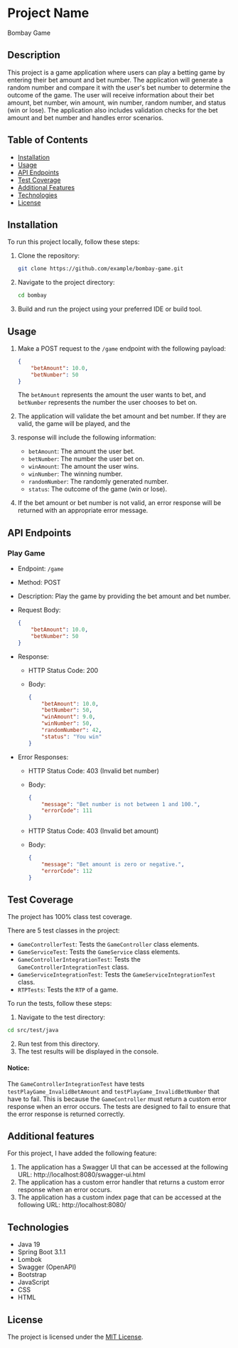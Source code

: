 # Project Name

Bombay Game

## Description

This project is a game application where users can play a betting game by entering their bet amount and bet number. 
The application will generate a random number and compare it with the user's bet number to determine the outcome of 
the game. The user will receive information about their bet amount, bet number, win amount, win number, random number, 
and status (win or lose). The application also includes validation checks for the bet amount and bet number and handles 
error scenarios.

## Table of Contents

- [Installation](#installation)
- [Usage](#usage)
- [API Endpoints](#api-endpoints)
- [Test Coverage](#test-coverage)
- [Additional Features](#additional-features)
- [Technologies](#technologies)
- [License](#license)

## Installation

To run this project locally, follow these steps:

1. Clone the repository:

   ```bash
   git clone https://github.com/example/bombay-game.git
   ```

2. Navigate to the project directory:

   ```bash
   cd bombay
   ```

3. Build and run the project using your preferred IDE or build tool.

## Usage

1. Make a POST request to the `/game` endpoint with the following payload:

   ```json
   {
       "betAmount": 10.0,
       "betNumber": 50
   }
   ```

   The `betAmount` represents the amount the user wants to bet, and `betNumber` represents the number the user chooses 
to bet on.

2. The application will validate the bet amount and bet number. If they are valid, the game will be played, and the 
3. response will include the following information:

    - `betAmount`: The amount the user bet.
    - `betNumber`: The number the user bet on.
    - `winAmount`: The amount the user wins.
    - `winNumber`: The winning number.
    - `randomNumber`: The randomly generated number.
    - `status`: The outcome of the game (win or lose).

4. If the bet amount or bet number is not valid, an error response will be returned with an appropriate error message.

## API Endpoints

### Play Game

- Endpoint: `/game`
- Method: POST
- Description: Play the game by providing the bet amount and bet number.
- Request Body:

  ```json
  {
      "betAmount": 10.0,
      "betNumber": 50
  }
  ```

- Response:

    - HTTP Status Code: 200 
    - Body:

      ```json
      {
          "betAmount": 10.0,
          "betNumber": 50,
          "winAmount": 9.0,
          "winNumber": 50,
          "randomNumber": 42,
          "status": "You win"
      }
      ```
- Error Responses:
    - HTTP Status Code: 403 (Invalid bet number)
    - Body:

      ```json
      {
          "message": "Bet number is not between 1 and 100.",
          "errorCode": 111
      }
      ```

    - HTTP Status Code: 403 (Invalid bet amount)
    - Body:

      ```json
      {
          "message": "Bet amount is zero or negative.",
          "errorCode": 112
      }
      ```

## Test Coverage

The project has 100%  class test coverage.

There are 5 test classes in the project:
- `GameControllerTest`: Tests the `GameController` class elements.
- `GameServiceTest`: Tests the `GameService` class elements.
- `GameControllerIntegrationTest`: Tests the `GameControllerIntegrationTest` class.
- `GameServiceIntegrationTest`: Tests the `GameServiceIntegrationTest` class.
- `RTPTests`: Tests the `RTP` of a game.

To run the tests, follow these steps:

1. Navigate to the test directory:

```bash
cd src/test/java
```

2. Run test from this directory.
3. The test results will be displayed in the console.

#### Notice: 
The `GameControllerIntegrationTest` have tests `testPlayGame_InvalidBetAmount` and `testPlayGame_InvalidBetNumber` that 
have to fail. This is because the `GameController` must return a custom error response when an error occurs. The tests 
are designed to fail to ensure that the error response is returned correctly.

## Additional features

For this project, I have added the following feature:

1. The application has a Swagger UI that can be accessed at the following URL: http://localhost:8080/swagger-ui.html
2. The application has a custom error handler that returns a custom error response when an error occurs.
3. The application has a custom index page that can be accessed at the following URL: http://localhost:8080/


## Technologies

- Java 19
- Spring Boot 3.1.1
- Lombok 
- Swagger (OpenAPI)
- Bootstrap
- JavaScript
- CSS
- HTML

## License

The project is licensed under the [MIT License](LICENSE).